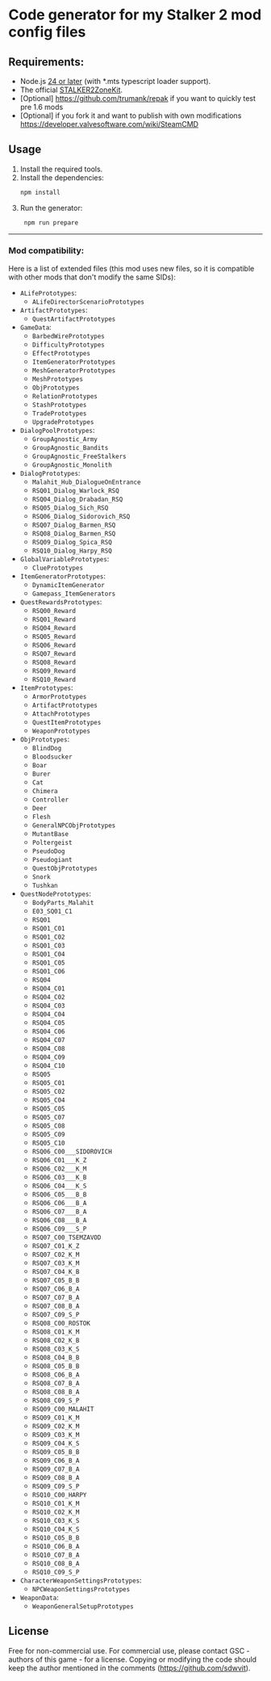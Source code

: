 # Code generator for my Stalker 2 mod config files

## Requirements:

- Node.js [24 or later](https://nodejs.org/en/download/current) (with *.mts typescript loader support).
- The official [STALKER2ZoneKit](https://store.epicgames.com/en-US/p/stalker-2-zone-kit).
- [Optional] https://github.com/trumank/repak if you want to quickly test pre 1.6 mods
- [Optional] if you fork it and want to publish with own modifications https://developer.valvesoftware.com/wiki/SteamCMD

## Usage

1. Install the required tools.
2. Install the dependencies:
   ```bash
   npm install
   ```
3. Run the generator:
   ```bash
    npm run prepare
    ```

---
### Mod compatibility:

Here is a list of extended files (this mod uses new files, so it is compatible with other mods that don't modify the same SIDs):

- `ALifePrototypes`:
  - `ALifeDirectorScenarioPrototypes`
- `ArtifactPrototypes`:
  - `QuestArtifactPrototypes`
- `GameData`:
  - `BarbedWirePrototypes`
  - `DifficultyPrototypes`
  - `EffectPrototypes`
  - `ItemGeneratorPrototypes`
  - `MeshGeneratorPrototypes`
  - `MeshPrototypes`
  - `ObjPrototypes`
  - `RelationPrototypes`
  - `StashPrototypes`
  - `TradePrototypes`
  - `UpgradePrototypes`
- `DialogPoolPrototypes`:
  - `GroupAgnostic_Army`
  - `GroupAgnostic_Bandits`
  - `GroupAgnostic_FreeStalkers`
  - `GroupAgnostic_Monolith`
- `DialogPrototypes`:
  - `Malahit_Hub_DialogueOnEntrance`
  - `RSQ01_Dialog_Warlock_RSQ`
  - `RSQ04_Dialog_Drabadan_RSQ`
  - `RSQ05_Dialog_Sich_RSQ`
  - `RSQ06_Dialog_Sidorovich_RSQ`
  - `RSQ07_Dialog_Barmen_RSQ`
  - `RSQ08_Dialog_Barmen_RSQ`
  - `RSQ09_Dialog_Spica_RSQ`
  - `RSQ10_Dialog_Harpy_RSQ`
- `GlobalVariablePrototypes`:
  - `CluePrototypes`
- `ItemGeneratorPrototypes`:
  - `DynamicItemGenerator`
  - `Gamepass_ItemGenerators`
- `QuestRewardsPrototypes`:
  - `RSQ00_Reward`
  - `RSQ01_Reward`
  - `RSQ04_Reward`
  - `RSQ05_Reward`
  - `RSQ06_Reward`
  - `RSQ07_Reward`
  - `RSQ08_Reward`
  - `RSQ09_Reward`
  - `RSQ10_Reward`
- `ItemPrototypes`:
  - `ArmorPrototypes`
  - `ArtifactPrototypes`
  - `AttachPrototypes`
  - `QuestItemPrototypes`
  - `WeaponPrototypes`
- `ObjPrototypes`:
  - `BlindDog`
  - `Bloodsucker`
  - `Boar`
  - `Burer`
  - `Cat`
  - `Chimera`
  - `Controller`
  - `Deer`
  - `Flesh`
  - `GeneralNPCObjPrototypes`
  - `MutantBase`
  - `Poltergeist`
  - `PseudoDog`
  - `Pseudogiant`
  - `QuestObjPrototypes`
  - `Snork`
  - `Tushkan`
- `QuestNodePrototypes`:
  - `BodyParts_Malahit`
  - `E03_SQ01_C1`
  - `RSQ01`
  - `RSQ01_C01`
  - `RSQ01_C02`
  - `RSQ01_C03`
  - `RSQ01_C04`
  - `RSQ01_C05`
  - `RSQ01_C06`
  - `RSQ04`
  - `RSQ04_C01`
  - `RSQ04_C02`
  - `RSQ04_C03`
  - `RSQ04_C04`
  - `RSQ04_C05`
  - `RSQ04_C06`
  - `RSQ04_C07`
  - `RSQ04_C08`
  - `RSQ04_C09`
  - `RSQ04_C10`
  - `RSQ05`
  - `RSQ05_C01`
  - `RSQ05_C02`
  - `RSQ05_C04`
  - `RSQ05_C05`
  - `RSQ05_C07`
  - `RSQ05_C08`
  - `RSQ05_C09`
  - `RSQ05_C10`
  - `RSQ06_C00___SIDOROVICH`
  - `RSQ06_C01___K_Z`
  - `RSQ06_C02___K_M`
  - `RSQ06_C03___K_B`
  - `RSQ06_C04___K_S`
  - `RSQ06_C05___B_B`
  - `RSQ06_C06___B_A`
  - `RSQ06_C07___B_A`
  - `RSQ06_C08___B_A`
  - `RSQ06_C09___S_P`
  - `RSQ07_C00_TSEMZAVOD`
  - `RSQ07_C01_K_Z`
  - `RSQ07_C02_K_M`
  - `RSQ07_C03_K_M`
  - `RSQ07_C04_K_B`
  - `RSQ07_C05_B_B`
  - `RSQ07_C06_B_A`
  - `RSQ07_C07_B_A`
  - `RSQ07_C08_B_A`
  - `RSQ07_C09_S_P`
  - `RSQ08_C00_ROSTOK`
  - `RSQ08_C01_K_M`
  - `RSQ08_C02_K_B`
  - `RSQ08_C03_K_S`
  - `RSQ08_C04_B_B`
  - `RSQ08_C05_B_B`
  - `RSQ08_C06_B_A`
  - `RSQ08_C07_B_A`
  - `RSQ08_C08_B_A`
  - `RSQ08_C09_S_P`
  - `RSQ09_C00_MALAHIT`
  - `RSQ09_C01_K_M`
  - `RSQ09_C02_K_M`
  - `RSQ09_C03_K_M`
  - `RSQ09_C04_K_S`
  - `RSQ09_C05_B_B`
  - `RSQ09_C06_B_A`
  - `RSQ09_C07_B_A`
  - `RSQ09_C08_B_A`
  - `RSQ09_C09_S_P`
  - `RSQ10_C00_HARPY`
  - `RSQ10_C01_K_M`
  - `RSQ10_C02_K_M`
  - `RSQ10_C03_K_S`
  - `RSQ10_C04_K_S`
  - `RSQ10_C05_B_B`
  - `RSQ10_C06_B_A`
  - `RSQ10_C07_B_A`
  - `RSQ10_C08_B_A`
  - `RSQ10_C09_S_P`
- `CharacterWeaponSettingsPrototypes`:
  - `NPCWeaponSettingsPrototypes`
- `WeaponData`:
  - `WeaponGeneralSetupPrototypes`

## License

Free for non-commercial use. For commercial use, please contact GSC - authors of this game - for a license.
Copying or modifying the code should keep the author mentioned in the comments (https://github.com/sdwvit).